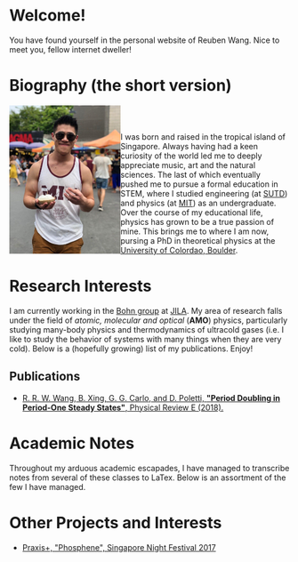 # Welcome! 

You have found yourself in the personal website of Reuben Wang. Nice to meet you, fellow internet dweller!

# Biography (the short version)

<img align="left" src="Images/casual_portrait.jpg" width="200"> 
<br/><br/>

I was born and raised in the tropical island of Singapore. Always having had a keen curiosity of the world led me to deeply appreciate music, art and the natural sciences. The last of which eventually pushed me to pursue a formal education in STEM, where I studied engineering (at [SUTD](https://www.sutd.edu.sg/)) and physics (at [MIT](http://www.mit.edu/)) as an undergraduate. Over the course of my educational life, physics has grown to be a true passion of mine. This brings me to where I am now, pursing a PhD in theoretical physics at the [University of Colordao, Boulder](https://www.colorado.edu/). 

# Research Interests

I am currently working in the [Bohn group](http://grizzly.colorado.edu/) at [JILA](https://jila.colorado.edu/). My area of research falls under the field of *atomic, molecular and optical* (**AMO**) physics, particularly studying many-body physics and thermodynamics of ultracold gases (i.e. I like to study the behavior of systems with many things when they are very cold). Below is a (hopefully growing) list of my publications. Enjoy! 

## Publications

* [R. R. W. Wang, B. Xing, G. G. Carlo, and D. Poletti, **"Period Doubling in Period-One Steady States"**, Physical Review E (2018).](https://journals.aps.org/pre/abstract/10.1103/PhysRevE.97.020202)


# Academic Notes

Throughout my arduous academic escapades, I have managed to transcribe notes from several of these classes to LaTex. Below is an assortment of the few I have managed. 



# Other Projects and Interests

* [Praxis+, "Phosphene", Singapore Night Festival 2017](https://www.youth.sg/Users/P/R/PraxisPlus/2017/8/The-story-behind-Phosphene) 

